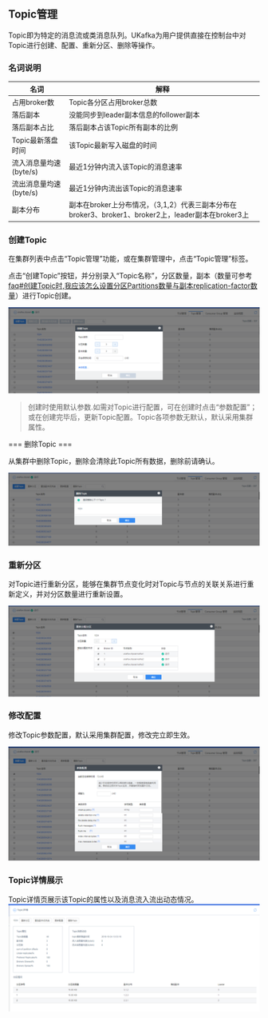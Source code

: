 

## Topic管理

Topic即为特定的消息流或类消息队列。UKafka为用户提供直接在控制台中对Topic进行创建、配置、重新分区、删除等操作。

### 名词说明

| 名词                   | 解释                                                                                                |
|------------------------|-----------------------------------------------------------------------------------------------------|
| 占用broker数           | Topic各分区占用broker总数                                                                           |
| 落后副本               | 没能同步到leader副本信息的follower副本                                                              |
| 落后副本占比           | 落后副本占该Topic所有副本的比例                                                                     |
| Topic最新落盘时间      | 该Topic最新写入磁盘的时间                                                                           |
| 流入消息量均速(byte/s) | 最近1分钟内流入该Topic的消息速率                                                                    |
| 流出消息量均速(byte/s) | 最近1分钟内流出该Topic的消息速率                                                                    |
| 副本分布               | 副本在broker上分布情况，（3,1,2）代表三副本分布在broker3、broker1、broker2上，leader副本在broker3上 |

### 创建Topic

在集群列表中点击“Topic管理”功能，或在集群管理中，点击“Topic管理”标签。

点击“创建Topic”按钮，并分别录入“Topic名称”，分区数量，副本（数量可参考[faq\#创建Topic时,我应该怎么设置分区Partitions数量与副本replication-factor数量](/analysis/ukafka/faq#创建Topic时,我应该怎么设置分区Partitions数量与副本replication-factor数量)）进行Topic创建。

![](/images/common/create_topic_2.png)

> 创建时使用默认参数.如需对Topic进行配置，可在创建时点击“参数配置”；或在创建完毕后，更新Topic配置。Topic各项参数无默认，默认采用集群属性。


=== 删除Topic ===

从集群中删除Topic，删除会清除此Topic所有数据，删除前请确认。

![](/images/common/delete_topic_2.png)

### 重新分区

对Topic进行重新分区，能够在集群节点变化时对Topic与节点的关联关系进行重新定义，并对分区数量进行重新设置。

![](/images/common/re_part_2.png)

### 修改配置

修改Topic参数配置，默认采用集群配置，修改完立即生效。

![](/images/common/modify_topic_2.png)

### Topic详情展示

Topic详情页展示该Topic的属性以及消息流入流出动态情况。
![](/images/common/detail_topic_2.png)
